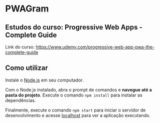 # PWAGram

## Estudos do curso: Progressive Web Apps - Complete Guide
Link do curso: https://www.udemy.com/progressive-web-app-pwa-the-complete-guide

## Como utilizar
Instale o [Node.js](https://nodejs.org) em seu computador.

Com o Node.js instalado, abra o prompt de comandos e **navegue até a pasta do projeto**. Execute o comando `npm install` para instalar as dependências.

Finalmente, execute o comando `npm start` para iniciar o servidor de desenvolvimento e acesse [localhost](http://localhost) para ver a aplicação executando.
